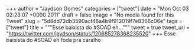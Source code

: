 
+++
author = "Jaydson Gomes"
categories = ["tweet"]
date = "Mon Oct 03 02:23:07 +0000 2011"
draft = false
image = "No media found for this Tweet"
slug = "5d8dd72db3590acf48a4b9f912019f7e8366c06e"
tags = ["tweet"]
title = """Esse baixista do #SOAD eh..."""
tweet = true
tweet_url = "https://twitter.com/jaydson/status/120685278368235520"
+++
Esse baixista do #SOAD eh foda pra caralho
